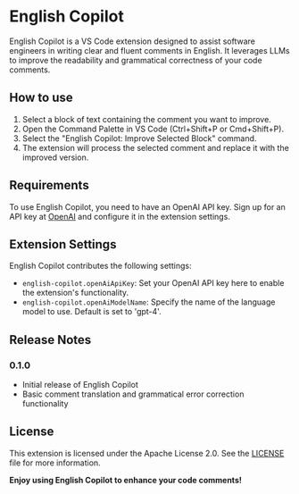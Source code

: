 # English Copilot

English Copilot is a VS Code extension designed to assist software engineers in writing clear and fluent comments in English. It leverages LLMs to improve the readability and grammatical correctness of your code comments.

## How to use

1. Select a block of text containing the comment you want to improve.
2. Open the Command Palette in VS Code (Ctrl+Shift+P or Cmd+Shift+P).
3. Select the "English Copilot: Improve Selected Block" command.
4. The extension will process the selected comment and replace it with the improved version.

## Requirements

To use English Copilot, you need to have an OpenAI API key. Sign up for an API key at [OpenAI](https://www.openai.com/) and configure it in the extension settings.

## Extension Settings

English Copilot contributes the following settings:

* `english-copilot.openAiApiKey`: Set your OpenAI API key here to enable the extension's functionality.
* `english-copilot.openAiModelName`: Specify the name of the language model to use. Default is set to 'gpt-4'.

## Release Notes

### 0.1.0

- Initial release of English Copilot
- Basic comment translation and grammatical error correction functionality

## License

This extension is licensed under the Apache License 2.0. See the [LICENSE](LICENSE) file for more information.

**Enjoy using English Copilot to enhance your code comments!**
